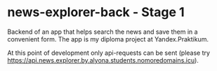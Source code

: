 # news-explorer-back - Stage 1
Backend of an app that helps search the news and save them in a convenient form.
The app is my diploma project at Yandex.Praktikum.

At this point of development only api-requests can be sent (please try https://api.news.explorer.by.alyona.students.nomoredomains.icu).

